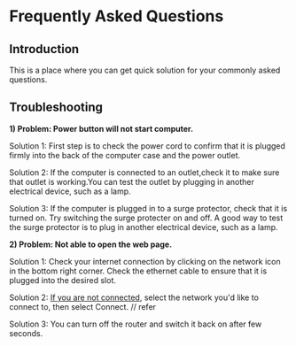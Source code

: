 # Frequently Asked Questions

## Introduction

This is a place where you can get quick solution for your commonly asked questions.

## Troubleshooting 

**1) Problem: Power button will not start computer.**

 Solution 1: First step is to check the power cord to confirm that it is plugged firmly into the back of the computer case and the power outlet.

Solution 2: If the computer is connected to an outlet,check it to make sure that outlet is working.You can test the outlet by plugging in another electrical device,  such as a lamp. 

Solution 3: If the computer is plugged in to a surge protector, check that it is turned on. Try switching the surge protecter on and off. A good way to test the surge  protector is to plug in another electrical device, such as a lamp.

**2) Problem: Not able to open the web page.**

Solution 1: Check your internet connection by clicking on the network icon in the bottom right corner. Check the ethernet cable to ensure that it is plugged into the desired slot.
  
Solution 2: [If you are not connected](https://github.com/akshayakolay/Portfolio/blob/main/Tutorials/Set%20up%20a%20new%20computer.md#configure-and-connect-to-the-internet), select the network you'd like to connect to, then select Connect. // refer
  
Solution 3: You can turn off the router and switch it back on after few seconds.
  
  
  
